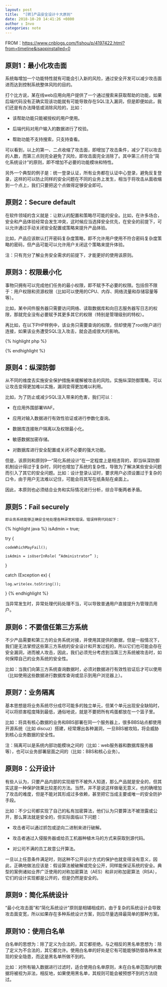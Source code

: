 ```yaml
---
layout: post
title:  "[转]产品安全设计十大原则"
date: 2018-10-20 14:41:26 +0800
author : Invo
categories: note
---
```


FROM：https://www.cnblogs.com/fishou/p/4197422.html?from=timeline&isappinstalled=0

## 原则1：最小化攻击面

系统每增加一个功能特性就有可能会引入新的风险，通过安全开发可以减少攻击面进而达到控制系统整体风险的目的。

打个比方说，某在线web应用向用户提供了一个通过搜索来获取帮助的功能，如果后端代码没有正确实现该功能就有可能导致存在SQL注入漏洞，但是即便如此，我们还是有办法降低或消除风险的，比如：

* 该帮助功能只能被授权的用户使用。

* 后端代码对用户输入的数据进行了校验。

* 帮助功能不支持搜索，只支持查看。

可以看到，以上的第一、二点收缩了攻击面，即增加了攻击条件，减少了可以攻击的人数，而第三点则完全避免了风险，即攻击面完全消除了。其中第三点符合“简化系统设计”的原则，即不增加不必要的功能模块和特性。

另外一个典型的例子是：统一登录认证，所有业务都在认证中心登录，避免反复登录，这样的可以防止同样的安全问题在不同的业务上发生，相当于将攻击从面收缩到一个点上，我们只要把这个点做得足够安全即可。

## 原则2：Secure default
在软件领域的含义就是：让默认的配置和策略尽可能的安全。比如，在许多场合，安全和产品体验经常会发生冲突，这时候应当选择安全优先，在安全的前提下，可以允许通过手动关闭安全配置或策略来提升产品体验。

比如，产品应该默认打开密码复杂度策略，即不允许用户使用不符合密码复杂度策略的密码，但产品可能可以允许用户关闭这个策略来提升体验。

注：只有充分了解业务安全需求的前提下，才能更好的使用该原则。

## 原则3：权限最小化
事物只拥有可以完成他们任务的最小权限，即不赋予不必要的权限。包括但不限于：用户权限和资源权限（比如可以使用的CPU、内存、网络流量和存储容量等等）。

比如，某中间件服务器只需要访问网络、读取数据库和向日志服务器写日志的权限，那就完全没有必要赋予其更多其它的权限（特别是管理级别的特权）。

再比如，在以下PHP样例中，该业务只需要查询的权限，但却使用了root账户进行连接，如果该业务遭受SQL注入攻击，就会造成很大的影响。

{% highlight php %}
<?php

$host = 'localhost';

$userID = 'root';

$password = 'password';

$db = mysql_connect($host, $userID, $password) or die ('Error connecting to mysql');

$name = 'testdatabase';

mysql_select_db($name);

$sql="SELECT * FROM theTable";

$result=mysql_query($sql);

?>
{% endhighlight %}

## 原则4：纵深防御

从不同的维度去实施安全保护措施来缓解被攻击的风险。实施纵深防御策略，可以让攻击变得更加难以实施，漏洞变得更加难以利用。

比如，为了防止或减少SQL注入带来的危害，我们可以：

* 在应用外围部署WAF。

* 应用对输入数据进行有效性验证或进行参数化查询。

* 数据库连接账户隔离以及权限最小化。

* 敏感数据加密存储。

* 对数据库进行安全配置或关闭不必要的强大功能。

但是，该原则和原则9—“简化系统设计”在一定程度上是相违背的，即当纵深防御机制设计得过于复杂时，同时也增加了系统的复杂性，导致为了解决某些安全问题而引入了其它的安全问题。比如：设计登录认证时，要求用户必须设置过于复杂的口令，由于用户无法难以记住，可能会将其写在纸条贴在桌面上。

因此，本原则也必须结合业务和实际情况进行分析，综合平衡两者矛盾。

## 原则5：Fail securely

    即业务系统能够正确安全地处理各种异常和错误。错误样例代码如下：

{% highlight java %}
isAdmin = true;

try {

    codeWhichMayFail();

    isAdmin = isUserInRole( “Administrator” );

}

catch (Exception ex) {

    log.write(ex.toString());

}
{% endhighlight %}

当异常发生时，异常处理代码处理不当，可以导致普通用户直接提升为管理员用户。

## 原则6：不要信任第三方系统
不少产品需要和第三方的业务系统对接，并使用其提供的数据，但是一般情况下，我们是无法掌控这些第三方系统的安全设计和开发过程的，所以它们也可能会存在安全漏洞，进而被人攻击，因此，我们必须充分考虑到当第三方系统被攻击时，如何保障自己的业务系统的安全性。


比如：当我们向第三方系统查询数据时，必须对数据进行有效性验证后才可以使用（比如使用这些数据进行数据库查询或显示到用户浏览器上）。

## 原则7：业务隔离

基本思想是将业务系统尽分成尽可能多的独立单元，但某个单元出现安全缺陷时，可以将损害程度降到最低，通俗地说，就是不要把所有鸡蛋都放在一个篮子里。

比如：将具有核心数据的业务和BBS部署在同一个服务器上，很多BBS站点都使用开源系统（比如 discuz）搭建，经常爆出各种漏洞，一旦BBS被攻陷，将会威胁到核心业务数据的安全性。

注：隔离可以是系统内部功能模块之间的（比如：web服务器和数据库服务器等），也可以业务部署层面之间的（比如：BBS和核心业务）。

## 原则8：公开设计

有些人认为，只要产品内部的实现细节不被外人知道，那么产品就是安全的，但其实这是一种保护效果比较差的方法。当然，并不是说这样做毫无意义，也的确增加了攻击的难度，但是不能对其形成过多依赖，甚至把它当成主要或唯一的安全防护手段。

比如：不少公司都实现了自己的私有加密算法，他们认为只要算法不被泄露或公开，那么算法就是安全的，但实际面临以下问题：

* 攻击者可以通过抓包或逆向二进制来进行破解。

* 攻击者通过入侵服务器或给员工机器种植木马的方式来获取到源代码。

* 对公司不满的员工故意公开算法。

一旦以上任意条件满足时，则这种不公开设计方式的保护也就变得没有意义，因此，正确地做法应该是：假设算法被破解或完全公开，同样能保证系统的安全。典型的案例诸如业界广泛使用的对称加密算法（AES）和非对称加密算法（RSA），它们的设计实现都是公开的，但是仍然是安全的。

## 原则9：简化系统设计

“最小化攻击面”和“简化系统设计”原则是相辅相成的，由于复杂的系统设计会导致攻击面变宽，所以如果存在多种系统设计方案，则应尽量选择最简单的那种方案。

## 原则10：使用白名单

白名单的思想为：除了定义为合法的，其它都拒绝。与之相反的黑名单思想为：除了定义为不合法的，其它都允许。使用白名单的好处是它有可能能够防御各种未发现的安全隐患，而这是黑名单所做不到的。

比如：对所有输入数据进行过滤时，适合使用白名单原则，未在白名单范围内的数据将被视为非法，相反地，如果使用黑名单，其规则可能会被预想不到的方法绕过。
